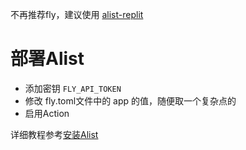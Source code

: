 不再推荐fly，建议使用 [alist-replit](https://github.com/alist-org/alist-replit)

# 部署Alist

- 添加密钥 `FLY_API_TOKEN`
- 修改 fly.toml文件中的 app 的值，随便取一个复杂点的
- 启用Action

详细教程参考[安装Alist](https://blog.dsdsog.tk/post/install-alist.html)
